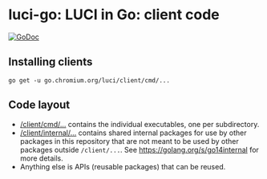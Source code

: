luci-go: LUCI in Go: client code
================================

[![GoDoc](https://godoc.org/go.chromium.org/luci/client?status.svg)](https://godoc.org/go.chromium.org/luci/client)


Installing clients
------------------

    go get -u go.chromium.org/luci/client/cmd/...


Code layout
-----------

  * [/client/cmd/...](https://github.com/luci/luci-go/tree/master/client/cmd)
    contains the individual executables, one per subdirectory.
  * [/client/internal/...](https://github.com/luci/luci-go/tree/master/client/internal)
    contains shared internal packages for use by other packages in this
    repository that are not meant to be used by other packages outside
    `/client/...`. See https://golang.org/s/go14internal for more details.
  * Anything else is APIs (reusable packages) that can be reused.
